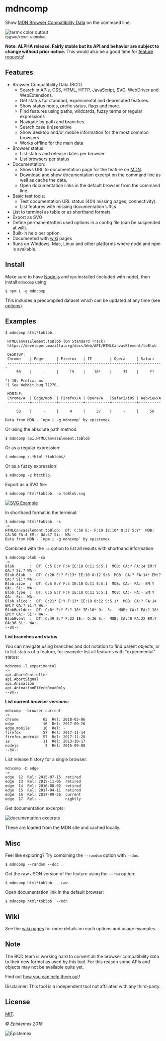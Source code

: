 mdncomp
=======

Show [MDN Browser Compatibility Data](https://github.com/mdn/browser-compat-data) on the command line.

![termx color output](https://i.imgur.com/UdjNG4q.png)<br>
<sup>*cygwin/xterm snapshot*</sup>

**Note: ALPHA release. Fairly stable but its API and behavior are subject to change without prior notice.**
This would also be a good time for [feature requests](https://github.com/epistemex/mdncomp/issues)!

Features
--------

- Browser Compatibility Data (BCD)
  - Search in APIs, CSS, HTML, HTTP, JavaScript, SVG, WebDriver and WebExtensions.
  - Get status for standard, experimental and deprecated features.
  - Show status notes, prefix status, flags and more.
  - Find features using paths, wildcards, fuzzy terms or regular expressions
  - Navigate by path and branches
  - Search case (in)sensitive
  - Show desktop and/or mobile information for the most common browsers
  - Works offline for the main data
- Browser status
  - List status and release dates per browser
  - List browsers per status
- Documentation:
  - Shows URL to documentation page for the feature on [MDN](https://developer.mozilla.org/).
  - Download and show documentation excerpt on the command line as well as cache the data.
  - Open documentation links in the default browser from the command line.
- Basic test tools:
  - Test documentation URL status (404 missing pages, connectivity).
  - List features with missing documentation URLs
- List to terminal as table or as shorthand formats
- Export as SVG
- Define permanent/often used options in a config file (can be suspended at will).
- Built-in help per option.
- Documented with [wiki](https://github.com/epistemex/mdncomp/wiki) pages
- Runs on Windows, Mac, Linux and other platforms where node and npm is available.


Install
-------
Make sure to have [Node.js](https://nodejs.org/en/) and `npm` installed (included with node), then install `mdncomp` using:

    $ npm i -g mdncomp

This includes a precompiled dataset which can be updated at any time (see [options](https://github.com/epistemex/mdncomp/wiki/Options-for-mdncomp#--update---fupdate---cupdate)).


Examples
--------

```text
$ mdncomp html*toblob.

 HTMLCanvasElement.toBlob (On Standard Track)
 https://developer.mozilla.org/docs/Web/API/HTMLCanvasElement/toBlob

 DESKTOP:
 Chrome    | Edge      | Firefox   | IE        | Opera     | Safari
 ----------+-----------+-----------+-----------+-----------+-----------
     50    |     -     |     19    |    10°    |     37    |     Y¹

°) 10: Prefix: ms
¹) See WebKit bug 71270.

 MOBILE:
 Chrome/A  | Edge/mob  | Firefox/A | Opera/A   |Safari/iOS | Webview/A
 ----------+-----------+-----------+-----------+-----------+-----------
     50    |     -     |     4     |     37    |     -     |     50

Data from MDN - `npm i -g mdncomp` by epistemex
```

Or using the absolute path method:

    $ mdncomp api.HTMLCanvasElement.toBlob

Or as a regular expression:

    $ mdncomp /.*html.*toblob$/

Or as a fuzzy expression:

    $ mdncomp -z htctblb.

Export as a SVG file:

```text
$ mdncomp html*toblob. -o toBlob.svg
```

[![SVG Example](https://i.imgur.com/O1eCOeF.png)](https://developer.mozilla.org/en-US/docs/Web/API/HTMLCanvasElement/toBlob)

In shorthand format in the terminal:

```text
$ mdncomp html*toblob. -s
->
HTMLCanvasElement.toBlob:  DT: C:50 E:- F:19 IE:10* O:37 S:Y*  MOB: CA:50 FA:4 EM:- OA:37 Si:- WA:-
Data from MDN - `npm i -g mdncomp` by epistemex
```

Combined with the `-a` option to list all results with shorthand information:
```text
$ mdncomp blob -sa
->
Blob       :  DT: C:5 E:Y F:4 IE:10 O:11 S:5.1  MOB: CA:? FA:14 EM:Y OA:? Si:? WA:-
Blob.Blob  :  DT: C:20 E:? F:13* IE:10 O:12 S:8  MOB: CA:? FA:14* EM:? OA:? Si:? WA:-
Blob.size  :  DT: C:5 E:Y F:4 IE:10 O:11 S:5.1  MOB: CA:- FA:- EM:Y OA:- Si:- WA:-
Blob.type  :  DT: C:5 E:Y F:4 IE:10 O:11 S:5.1  MOB: CA:- FA:- EM:Y OA:- Si:- WA:-
Blob.slice :  DT: C:21* E:Y F:13* IE:10 O:12 S:5.1*  MOB: CA:? FA:14 EM:Y OA:? Si:? WA:-
BlobBuilder:  DT: C:8* E:Y F:?-18* IE:10* O:- S:-  MOB: CA:? FA:?-18* EM:Y OA:- Si:- WA:-
BlobEvent  :  DT: C:49 E:? F:22 IE:- O:36 S:-  MOB: CA:49 FA:22 EM:? OA:36 Si:- WA:-
--8X--
```

**List branches and status**

You can navigate using branches and dot notation to find parent objects, or to list status of a feature,
for example: list all features with "experimental" status:

```text
mdncomp -l experimental
->
api.AbortController
api.AbortSignal
api.Animation
api.AnimationEffectReadOnly
--8X--
```

**List current browser versions:**

```text
mdncomp --browser current
->
chrome           65  Rel: 2018-03-06
edge             16  Rel: 2017-09-26
edge_mobile      16  Rel: -
firefox          57  Rel: 2017-11-14
firefox_android  57  Rel: 2017-11-28
ie               11  Rel: 2013-10-17
nodejs            4  Rel: 2015-09-08
--8X--
```

List release history for a single browser:

```text
mdncomp -b edge
->
edge  12  Rel: 2015-07-15  retired
edge  13  Rel: 2015-11-05  retired
edge  14  Rel: 2016-08-02  retired
edge  15  Rel: 2017-04-11  retired
edge  16  Rel: 2017-09-26  current
edge  17  Rel: -           nightly
```

Get documentation excerpts:

![documentation excerpts](https://i.imgur.com/jN9Ct3o.png)

These are loaded from the MDN site and cached locally.


Misc
----
Feel like exploring? Try combining the `--random` option with `--doc`:

    $ mdncomp --random --doc .

Get the raw JSON version of the feature using the `--raw` option:

    $ mdncomp html*toblob. --raw

Open documentation link in the default browser:

    $ mdncomp html*toblob. --mdn


Wiki
----
See the [wiki pages](https://github.com/epistemex/mdncomp/wiki) for more details on each options and usage examples.


Note
----
The BCD team is working hard to convert all the browser compatibility data to their new
format as used by this tool. For this reason some APIs and objects may not be available quite yet.

Find out [how you can help them out](https://developer.mozilla.org/en-US/docs/MDN/Contribute/Structures/Compatibility_tables)!

Disclaimer: This tool is a independent tool not affiliated with any third-party.

License
-------
[MIT](http://choosealicense.com/licenses/mit/).

*&copy; Epistemex 2018*

![Epistemex](https://i.imgur.com/GP6Q3v8.png)
